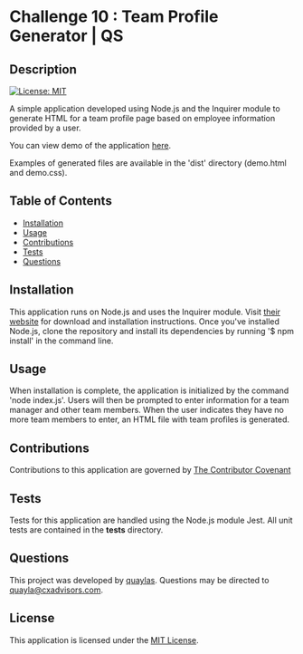 # Challenge 10 : Team Profile Generator | QS

  ## Description

  [![License: MIT](https://img.shields.io/badge/license-MIT-0d0042)](https://opensource.org/licenses/MIT)

  A simple application developed using Node.js and the Inquirer module to generate HTML for a team profile page based on employee information provided by a user.

  You can view demo of the application [here](https://drive.google.com/file/d/16CY6zTAqSvXpSx5GJ7k1ZCNJY_I9u07R/view).

  Examples of generated files are available in the 'dist' directory (demo.html and demo.css).
  

  ## Table of Contents

  * [Installation](#installation)
  * [Usage](#usage)
  * [Contributions](#contributions)
  * [Tests](#tests)
  * [Questions](#questions)

  ## Installation

  This application runs on Node.js and uses the Inquirer module. Visit [their website](http://www.nodejs.org/download/) for download and installation instructions. Once you've installed Node.js, clone the repository and install its dependencies by running '$ npm  install' in the command line.

  ## Usage

  When installation is complete, the application is initialized by the command 'node index.js'. Users will then be prompted to enter information for a team manager and other team members. When the user indicates they have no more team members to enter, an HTML file with team profiles is generated. 

  ## Contributions

  Contributions to this application are governed by [The Contributor Covenant](https://www.contributor-covenant.org/version/2/0/code_of_conduct/)

  ## Tests

  Tests for this application are handled using the Node.js module Jest. All unit tests are contained in the __tests__ directory.

  ## Questions

  This project was developed by [quaylas](https://github.com/quaylas). 
  Questions may be directed to [quayla@cxadvisors.com](mailto:quayla@cxadvisors.com).

  ## License

  This application is licensed under the [MIT License](https://opensource.org/licenses/MIT).
  

